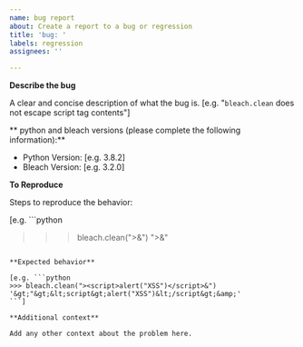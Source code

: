 ```yaml
---
name: bug report
about: Create a report to a bug or regression
title: 'bug: '
labels: regression
assignees: ''

---
```


**Describe the bug**

A clear and concise description of what the bug is. [e.g. "`bleach.clean` does not escape script tag contents"]

** python and bleach versions (please complete the following information):**

 - Python Version: [e.g. 3.8.2]
 - Bleach Version: [e.g. 3.2.0]

**To Reproduce**

Steps to reproduce the behavior:

[e.g. ```python
>>> bleach.clean("><script>alert("XSS")</script>&")
"><script>alert("XSS")</script>&"
```]

**Expected behavior**

[e.g. ```python
>>> bleach.clean("><script>alert("XSS")</script>&")
'&gt;"&gt;&lt;script&gt;alert("XSS")&lt;/script&gt;&amp;'
```]

**Additional context**

Add any other context about the problem here.

